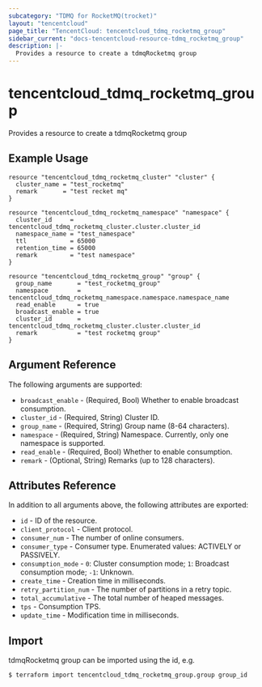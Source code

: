 ```yaml
---
subcategory: "TDMQ for RocketMQ(trocket)"
layout: "tencentcloud"
page_title: "TencentCloud: tencentcloud_tdmq_rocketmq_group"
sidebar_current: "docs-tencentcloud-resource-tdmq_rocketmq_group"
description: |-
  Provides a resource to create a tdmqRocketmq group
---
```


# tencentcloud_tdmq_rocketmq_group

Provides a resource to create a tdmqRocketmq group

## Example Usage

```hcl
resource "tencentcloud_tdmq_rocketmq_cluster" "cluster" {
  cluster_name = "test_rocketmq"
  remark       = "test recket mq"
}

resource "tencentcloud_tdmq_rocketmq_namespace" "namespace" {
  cluster_id     = tencentcloud_tdmq_rocketmq_cluster.cluster.cluster_id
  namespace_name = "test_namespace"
  ttl            = 65000
  retention_time = 65000
  remark         = "test namespace"
}

resource "tencentcloud_tdmq_rocketmq_group" "group" {
  group_name       = "test_rocketmq_group"
  namespace        = tencentcloud_tdmq_rocketmq_namespace.namespace.namespace_name
  read_enable      = true
  broadcast_enable = true
  cluster_id       = tencentcloud_tdmq_rocketmq_cluster.cluster.cluster_id
  remark           = "test rocketmq group"
}
```

## Argument Reference

The following arguments are supported:

* `broadcast_enable` - (Required, Bool) Whether to enable broadcast consumption.
* `cluster_id` - (Required, String) Cluster ID.
* `group_name` - (Required, String) Group name (8-64 characters).
* `namespace` - (Required, String) Namespace. Currently, only one namespace is supported.
* `read_enable` - (Required, Bool) Whether to enable consumption.
* `remark` - (Optional, String) Remarks (up to 128 characters).

## Attributes Reference

In addition to all arguments above, the following attributes are exported:

* `id` - ID of the resource.
* `client_protocol` - Client protocol.
* `consumer_num` - The number of online consumers.
* `consumer_type` - Consumer type. Enumerated values: ACTIVELY or PASSIVELY.
* `consumption_mode` - `0`: Cluster consumption mode; `1`: Broadcast consumption mode; `-1`: Unknown.
* `create_time` - Creation time in milliseconds.
* `retry_partition_num` - The number of partitions in a retry topic.
* `total_accumulative` - The total number of heaped messages.
* `tps` - Consumption TPS.
* `update_time` - Modification time in milliseconds.


## Import

tdmqRocketmq group can be imported using the id, e.g.
```
$ terraform import tencentcloud_tdmq_rocketmq_group.group group_id
```


